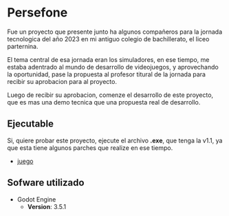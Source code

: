 # Persefone

Fue un proyecto que presente junto ha algunos compañeros para la jornada tecnologica del año 2023 en mi
antiguo colegio de bachillerato, el liceo parternina.

El tema central de esa jornada eran los simuladores, en ese tiempo, me estaba adentrado al mundo de
desarrollo de videojuegos, y aprovechando la oportunidad, pase la propuesta al profesor titural 
de la jornada para recibir su aprobacion para al proyecto.

Luego de recibir su aprobacion, comenze el desarrollo de este proyecto, que es mas una demo tecnica que una 
propuesta real de desarrollo.

## Ejecutable

Si, quiere probar este proyecto, ejecute el archivo __.exe__, que tenga la v1.1, ya que esta tiene 
algunos parches que realize en ese tiempo.

- [juego](./exportacion/Persefonev1.1.exe)


## Sofware utilizado

- Godot Engine
  - __Version__: 3.5.1
